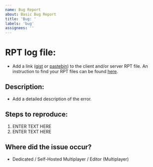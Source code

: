 ```yaml
---
name: Bug Report 
about: Basic Bug Report  
title: 'Bug: '
labels: 'bug'
assignees: ''
---
```


<!---NOTE: Must add a RPT and attach to file .-->
# **RPT log file:**
- Add a link ([gist](https://gist.github.com) or [pastebin](http://pastebin.com)) to the client and/or server RPT file. An instruction to find your RPT files can be found [here](https://community.bistudio.com/wiki/Crash_Files#Arma_3).

## **Description:**
- Add a detailed description of the error.

## **Steps to reproduce:**
<!---NOTE: Replace any "ENTER TEXT HERE" with your input  .-->
<!---NOTE: Add the steps needed to reproduce the issue.  .-->
1. ENTER TEXT HERE
2. ENTER TEXT HERE
 

 ## **Where did the issue occur?**
 <!---NOTE: delete the others.  .-->
- Dedicated / Self-Hosted Multiplayer / Editor (Multiplayer)



